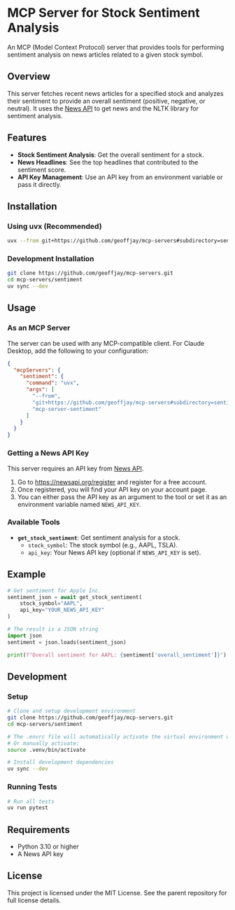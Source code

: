 # MCP Server for Stock Sentiment Analysis

An MCP (Model Context Protocol) server that provides tools for performing sentiment analysis on news articles related to a given stock symbol.

## Overview

This server fetches recent news articles for a specified stock and analyzes their sentiment to provide an overall sentiment (positive, negative, or neutral). It uses the [News API](https://newsapi.org) to get news and the NLTK library for sentiment analysis.

## Features

- **Stock Sentiment Analysis**: Get the overall sentiment for a stock.
- **News Headlines**: See the top headlines that contributed to the sentiment score.
- **API Key Management**: Use an API key from an environment variable or pass it directly.

## Installation

### Using uvx (Recommended)

```bash
uvx --from git+https://github.com/geoffjay/mcp-servers#subdirectory=sentiment mcp-server-sentiment
```

### Development Installation

```bash
git clone https://github.com/geoffjay/mcp-servers.git
cd mcp-servers/sentiment
uv sync --dev
```

## Usage

### As an MCP Server

The server can be used with any MCP-compatible client. For Claude Desktop, add the following to your configuration:

```json
{
  "mcpServers": {
    "sentiment": {
      "command": "uvx",
      "args": [
        "--from",
        "git+https://github.com/geoffjay/mcp-servers#subdirectory=sentiment",
        "mcp-server-sentiment"
      ]
    }
  }
}
```

### Getting a News API Key

This server requires an API key from [News API](https://newsapi.org).
1. Go to https://newsapi.org/register and register for a free account.
2. Once registered, you will find your API key on your account page.
3. You can either pass the API key as an argument to the tool or set it as an environment variable named `NEWS_API_KEY`.

### Available Tools

- **`get_stock_sentiment`**: Get sentiment analysis for a stock.
  - `stock_symbol`: The stock symbol (e.g., AAPL, TSLA).
  - `api_key`: Your News API key (optional if `NEWS_API_KEY` is set).

## Example

```python
# Get sentiment for Apple Inc.
sentiment_json = await get_stock_sentiment(
    stock_symbol="AAPL",
    api_key="YOUR_NEWS_API_KEY"
)

# The result is a JSON string
import json
sentiment = json.loads(sentiment_json)

print(f"Overall sentiment for AAPL: {sentiment['overall_sentiment']}")
```

## Development

### Setup

```bash
# Clone and setup development environment
git clone https://github.com/geoffjay/mcp-servers.git
cd mcp-servers/sentiment

# The .envrc file will automatically activate the virtual environment with direnv
# Or manually activate:
source .venv/bin/activate

# Install development dependencies
uv sync --dev
```

### Running Tests

```bash
# Run all tests
uv run pytest
```

## Requirements

- Python 3.10 or higher
- A News API key

## License

This project is licensed under the MIT License. See the parent repository for full license details.
